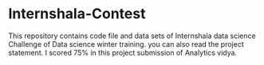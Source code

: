# Internshala-Contest
This repository contains code file and data sets of Internshala data science Challenge of Data science winter training.
you can also read the project statement. 
I scored 75% in this project submission of Analytics vidya. 

